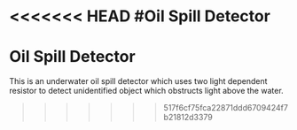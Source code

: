 <<<<<<< HEAD
#Oil Spill Detector
=======
# Oil Spill Detector

This is an underwater oil spill detector which uses two light dependent resistor to detect unidentified object which obstructs light above the water.
>>>>>>> 517f6cf75fca22871ddd6709424f7b21812d3379
